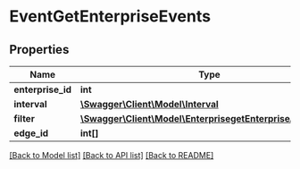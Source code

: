 # EventGetEnterpriseEvents

## Properties
Name | Type | Description | Notes
------------ | ------------- | ------------- | -------------
**enterprise_id** | **int** |  | [optional] 
**interval** | [**\Swagger\Client\Model\Interval**](Interval.md) |  | [optional] 
**filter** | [**\Swagger\Client\Model\EnterprisegetEnterpriseAlertsFilter**](EnterprisegetEnterpriseAlertsFilter.md) |  | [optional] 
**edge_id** | **int[]** |  | [optional] 

[[Back to Model list]](../README.md#documentation-for-models) [[Back to API list]](../README.md#documentation-for-api-endpoints) [[Back to README]](../README.md)



